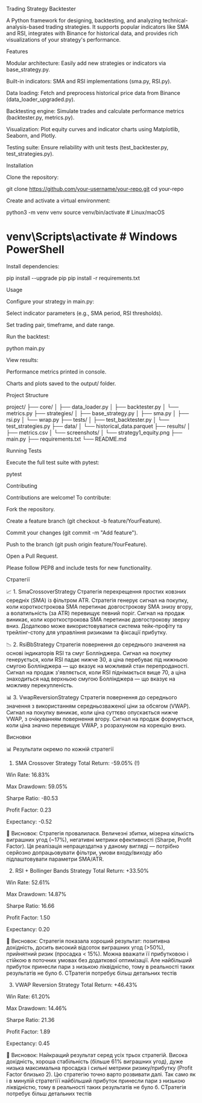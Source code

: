 Trading Strategy Backtester

A Python framework for designing, backtesting, and analyzing technical-analysis-based trading strategies. It supports popular indicators like SMA and RSI, integrates with Binance for historical data, and provides rich visualizations of your strategy's performance.



Features

Modular architecture: Easily add new strategies or indicators via base_strategy.py.

Built-in indicators: SMA and RSI implementations (sma.py, RSI.py).

Data loading: Fetch and preprocess historical price data from Binance (data_loader_upgraded.py).

Backtesting engine: Simulate trades and calculate performance metrics (backtester.py, metrics.py).

Visualization: Plot equity curves and indicator charts using Matplotlib, Seaborn, and Plotly.

Testing suite: Ensure reliability with unit tests (test_backtester.py, test_strategies.py).



Installation

Clone the repository:

git clone https://github.com/your-username/your-repo.git
cd your-repo

Create and activate a virtual environment:

python3 -m venv venv
source venv/bin/activate       # Linux/macOS
# venv\Scripts\activate      # Windows PowerShell

Install dependencies:

pip install --upgrade pip
pip install -r requirements.txt



Usage

Configure your strategy in main.py:

Select indicator parameters (e.g., SMA period, RSI thresholds).

Set trading pair, timeframe, and date range.

Run the backtest:

python main.py

View results:

Performance metrics printed in console.

Charts and plots saved to the output/ folder.


Project Structure

project/
├── core/
│   ├── data_loader.py
│   ├── backtester.py
│   └── metrics.py
├── strategies/
│   ├── base_strategy.py
│   ├── sma.py
│   ├── rsi.py
│   └── wrap.py
├── tests/
│   ├── test_backtester.py
│   └── test_strategies.py
├── data/
│   └── historical_data.parquet
├── results/
│   ├── metrics.csv
│   └── screenshots/
│       └── strategy1_equity.png
├── main.py
├── requirements.txt
└── README.md



Running Tests

Execute the full test suite with pytest:

pytest



Contributing

Contributions are welcome! To contribute:

Fork the repository.

Create a feature branch (git checkout -b feature/YourFeature).

Commit your changes (git commit -m "Add feature").

Push to the branch (git push origin feature/YourFeature).

Open a Pull Request.

Please follow PEP8 and include tests for new functionality.



Стратегії

📈 1. SmaCrossoverStrategy
Стратегія перехрещення простих ковзних середніх (SMA) із фільтром ATR.
Стратегія генерує сигнал на покупку, коли короткострокова SMA перетинає довгострокову SMA знизу вгору, а волатильність (за ATR) перевищує певний поріг.
Сигнал на продаж виникає, коли короткострокова SMA перетинає довгострокову зверху вниз.
Додатково може використовуватися система тейк-профіту та трейлінг-стопу для управління ризиками та фіксації прибутку.

📉 2. RsiBbStrategy
Стратегія повернення до середнього значення на основі індикаторів RSI та смуг Боллінджера.
Сигнал на покупку генерується, коли RSI падає нижче 30, а ціна перебуває під нижньою смугою Боллінджера — що вказує на можливий стан перепроданості.
Сигнал на продаж з'являється, коли RSI піднімається вище 70, а ціна знаходиться над верхньою смугою Боллінджера — що вказує на можливу перекупленість.

📊 3. VwapReversionStrategy
Стратегія повернення до середнього значення з використанням середньозваженої ціни за обсягом (VWAP).
Сигнал на покупку виникає, коли ціна суттєво опускається нижче VWAP, з очікуванням повернення вгору.
Сигнал на продаж формується, коли ціна значно перевищує VWAP, з розрахунком на корекцію вниз.



Висновки

📊 Результати окремо по кожній стратегії
1. SMA Crossover Strategy
Total Return: -59.05% (!)

Win Rate: 16.83%

Max Drawdown: 59.05%

Sharpe Ratio: -80.53

Profit Factor: 0.23

Expectancy: -0.52

🔎 Висновок:
Стратегія провалилася. Величезні збитки, мізерна кількість виграшних угод (~17%), негативні метрики ефективності (Sharpe, Profit Factor).
Ця реалізація непрацездатна у даному вигляді — потрібно серйозно допрацьовувати фільтри, умови входу/виходу або підлаштовувати параметри SMA/ATR.


2. RSI + Bollinger Bands Strategy
Total Return: +33.50%

Win Rate: 52.61%

Max Drawdown: 14.87%

Sharpe Ratio: 16.66

Profit Factor: 1.50

Expectancy: 0.20

🔎 Висновок:
Стратегія показала хороший результат: позитивна дохідність, досить високий відсоток виграшних угод (>50%), прийнятний ризик (просадка < 15%).
Можна вважати її прибутковою і стійкою в поточних умовах без додаткової оптимізації. Але найбільший прибуток принесли пари з низькою ліквідністю, тому в реальності таких результатів не було б. СТратегія потребує більш детальних тестів 


3. VWAP Reversion Strategy
Total Return: +46.43%

Win Rate: 61.20%

Max Drawdown: 14.46%

Sharpe Ratio: 21.36

Profit Factor: 1.89

Expectancy: 0.45

🔎 Висновок:
Найкращий результат серед усіх трьох стратегій. Висока дохідність, хороша стабільність (більше 61% виграшних угод), дуже низька максимальна просадка і сильні метрики ризику/прибутку (Profit Factor близько 2).
Цю стратегію точно варто розвивати далі. Так само як і в минулій стратегіїї найбільший прибуток принесли пари з низькою ліквідністю, тому в реальності таких результатів не було б. СТратегія потребує більш детальних тестів 
